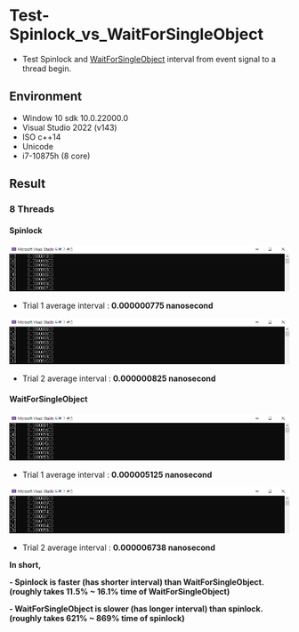 # Test-Spinlock_vs_WaitForSingleObject

- Test Spinlock and [WaitForSingleObject](https://docs.microsoft.com/en-us/windows/win32/api/synchapi/nf-synchapi-waitforsingleobject) interval from event signal to a thread begin.

## Environment

- Window 10 sdk 10.0.22000.0
- Visual Studio 2022 (v143)
- ISO c++14
- Unicode
- i7-10875h (8 core)

## Result

### 8 Threads

#### Spinlock

![1](Spinlock0.png)

- Trial 1 average interval : **0.000000775 nanosecond**

![2](Spinlock1.png)

- Trial 2 average interval : **0.000000825 nanosecond**

#### WaitForSingleObject

![3](WaitForSingleObject0.png)

- Trial 1 average interval : **0.000005125 nanosecond**

![4](WaitForSingleObject1.png)

- Trial 2 average interval : **0.000006738 nanosecond**

**In short,**

**- Spinlock is faster (has shorter interval) than WaitForSingleObject. (roughly takes 11.5% ~ 16.1% time of WaitForSingleObject)**

**- WaitForSingleObject is slower (has longer interval) than spinlock. (roughly takes 621% ~ 869% time of spinlock)**
